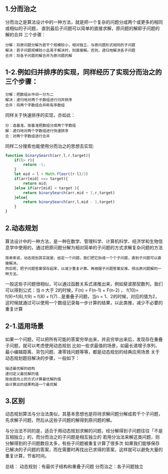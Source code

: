 ## 1.分而治之
分而治之是算法设计中的一种方法，就是把一个复杂的问题分成两个或更多的相同或相似的子问题，
直到最后子问题可以简单的直接求解，原问题的解即子问题的解的合并
三个步骤：
```
分解：将原问题分解为若干个规模较小，相对独立，与原问题形式相同的子问题
解决：若子问题规模较小且易于解决时，则直接解。否则，递归地解决各子问题
合并：将各子问题的解合并为原问题的解
```
## 1-2.例如归并排序的实现，同样经历了实现分而治之的三个步骤：
```
分解：把数组从中间一分为二
解决：递归地对两个子数组进行归并排序
合并：将两个字数组合并称有序数组
```
同样关于快速排序的实现，亦如此：
```
分：选基准，按基准把数组分成两个字数组
解：递归地对两个字数组进行快速排序
合：对两个字数组进行合并
```
同样二分搜索也能使用分而治之的思想去实现:
```javascript
function binarySearch(arr,l,r,target){
    if(l> r){
        return -1;
    }
    let mid = l + Math.floor((r-l)/2)
    if(arr[mid] === target){
        return mid;
    }else if(arr[mid] < target ){
        return binarySearch(arr,mid + 1,r,target)
    }else{
        return binarySearch(arr,l,mid - 1,target)
    }
}
```

## 2.动态规划
算法设计中的一种方法，是一种在数学、管理科学、计算机科学、经济学和生物信息学中使用的，通过把原问题分解为相对简单的子问题的方式求解复杂问题的方法
```
简单来说，动态规划其实就是，给定一个问题，我们把它拆成一个个子问题，直到子问题可以直接解决。
然后呢，把子问题答案保存起来，以减少重复计算。再根据子问题答案反推，得出原问题解的一种方法。
```
一般这些子问题很相似，可以通过函数关系式递推出来，例如斐波那契数列，我们可以得到公式：当 n 大于 2的时候，F(n) = F(n-1) + F(n-2) ，
f(10)= f(9)+f(8),f(9) = f(8) + f(7)...是重叠子问题，当n = 1、2的时候，对应的值为2，这时候就通过可以使用一个数组记录每一步计算的结果，以此类推，减少不必要的重复计算

## 2-1.适用场景
如果一个问题，可以把所有可能的答案穷举出来，并且穷举出来后，发现存在重叠子问题，就可以考虑使用动态规划
比如一些求最值的场景，如最长递增子序列、最小编辑距离、背包问题、凑零钱问题等等，都是动态规划的经典应用场景
关于动态规划题目解决的步骤，一般如下：
```
描述最优解的结构
递归定义最优解的值
按自底向上的方式计算最优解的值
由计算出的结果构造一个最优解
```
## 3.区别
动态规划算法与分治法类似，其基本思想也是将待求解问题分解成若干个子问题，先求解子问题，然后从这些子问题的解得到原问题的解。

与分治法不同的是，适合于用动态规划求解的问题，经分解得到子问题往往「不是互相独立」的，而分而治之的子问题是相互独立的
若用分治法来解这类问题，则分解得到的子问题数目太多，有些子问题被重复计算了很多次
如果我们能够保存已解决的子问题的答案，而在需要时再找出已求得的答案，这样就可以避免大量的重复计算，节省时间。

总结：
动态规划：有最优子结构和重叠子问题
分而治之：各子问题独立

